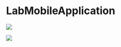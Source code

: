 # LabMobileApplication

![](https://media.giphy.com/media/T1nkdwFaAd8S8vBhak/giphy.gif)

![](https://media.giphy.com/media/V88sO11VsQAuS4c5KI/giphy.gif)
